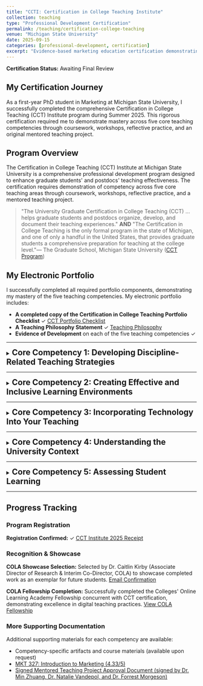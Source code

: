 ```yaml
---
title: "CCTI: Certification in College Teaching Institute"
collection: teaching
type: "Professional Development Certification"
permalink: /teaching/certification-college-teaching
venue: "Michigan State University"
date: 2025-09-15
categories: [professional-development, certification]
excerpt: "Evidence-based marketing education certification demonstrating mastery across five core teaching competencies."
---
```


<!-- excerpt-end -->

**Certification Status:** Awaiting Final Review

## My Certification Journey

As a first-year PhD student in Marketing at Michigan State University, I successfully completed the comprehensive Certification in College Teaching (CCT) Institute program during Summer 2025. This rigorous certification required me to demonstrate mastery across five core teaching competencies through coursework, workshops, reflective practice, and an original mentored teaching project.

## Program Overview

The Certification in College Teaching (CCT) Institute at Michigan State University is a comprehensive professional development program designed to enhance graduate students' and postdocs' teaching effectiveness. The certification requires demonstration of competency across five core teaching areas through coursework, workshops, reflective practice, and a mentored teaching project.

> "The University Graduate Certification in College Teaching (CCT) ... helps graduate students and postdocs organize, develop, and document their teaching experiences." **AND** "The Certification in College Teaching is the only formal program in the state of Michigan, and one of only a handful in the United States, that provides graduate students a comprehensive preparation for teaching at the college level."— The Graduate School, Michigan State University ([CCT Program](https://grad.msu.edu/CCTP))

## My Electronic Portfolio

I successfully completed all required portfolio components, demonstrating my mastery of the five teaching competencies. My electronic portfolio includes:

- **A completed copy of the Certification in College Teaching Portfolio Checklist** ✓ [CCT Portfolio Checklist](/files/CCTI/2_CCT_Portfolio_Checklist_Minghao_Wang.pdf)
- **A Teaching Philosophy Statement** ✓ [Teaching Philosophy](/teaching/teaching-philosophy)
- **Evidence of Development** on each of the five teaching competencies ✓

---

<details markdown="1">
<summary><h2 style="display: inline;">Core Competency 1: Developing Discipline-Related Teaching Strategies</h2></summary>

<br>

### Description

Marketing education requires teaching strategies uniquely suited to how marketing professionals think and operate. Effective marketing instruction must develop students' abilities to analyze market problems systematically, integrate multiple data sources, and make evidence-based strategic recommendations—the core skills that distinguish successful marketing practitioners. This competency focuses on understanding the discipline's modes of inquiry and translating them into purposeful pedagogical approaches that prepare students for marketing careers.

### Artifact and Rationale

- **Course Completion: CEP 820 (Teaching and Learning Online)** - Completed with 4.0 GPA, this advanced coursework in educational psychology and learning theory provided foundational knowledge in evidence-based teaching practices. I mastered frameworks such as TPACK (Technology, Pedagogy, Content Knowledge) and Design Justice principles, which directly inform my approach to integrating technology meaningfully into marketing curriculum.

- **Teaching Philosophy Manifesto** - [View my CEP 820 Teaching and Learning Online course reflection](/teaching/2025-summer-cep-820), which documents my pedagogical framework and how I translate educational theory into marketing instruction.

### Reflection

Completing CEP 820 provided essential theoretical grounding in how students learn, directly informing my evidence-based approach to course design and assessment strategies. The course's focus on Design Justice principles was particularly impactful—understanding that technology design reflects values and can either support or exclude learners shapes how I select and implement teaching tools.

My teaching philosophy centers on **evidence-based marketing education** that combines systematic assessment design with inclusive collaborative learning. Rather than relying on assumptions about student capabilities or preferences, I use data to understand how students learn and continuously refine my pedagogical approaches based on empirical evidence. This philosophy evolved significantly through my Mentored Teaching Project, which revealed that **how we assess collaborative work matters more than how we form groups**.

In my future marketing courses, I will continue to apply learner-centered strategies that emphasize understanding *why* marketing decisions matter, not just *what* tactics exist. For example, rather than teaching social media marketing as a collection of platform features, I frame it around how different platforms afford different types of customer engagement and relationship-building, requiring students to justify tool selection based on strategic objectives.

Marketing professionals must synthesize information from multiple sources, evaluate competing strategies, and make recommendations under uncertainty. My discipline-specific teaching approach develops these capabilities by:
- Using case-based instruction that requires students to analyze real marketing problems with incomplete information
- Emphasizing the "why" behind marketing frameworks rather than memorizing tactics
- Creating opportunities for students to practice professional communication skills (written, visual, oral presentations)

This discipline-specific approach prepares students to think independently about emerging marketing challenges throughout their careers, transferring the critical reasoning skills they develop in my courses to novel contexts they'll encounter as marketing professionals.

</details>

---

<details markdown="1">
<summary><h2 style="display: inline;">Core Competency 2: Creating Effective and Inclusive Learning Environments</h2></summary>

<br>

### Description

College students arrive with diverse academic backgrounds, cultural experiences, and comfort levels with business concepts. Creating learning environments where all students can participate meaningfully, succeed academically, and feel valued is essential for inclusive marketing education. This competency involves designing courses that support multiple ways of engaging, reduce barriers to participation, and foster psychological safety—enabling students from different backgrounds to take intellectual risks and contribute their perspectives to classroom conversations.

### Artifact and Rationale

- **CCTI Workshop Materials and Session Participation** - Active participation in the Certification in College Teaching Institute's workshop sessions on creating effective learning environments provided direct instruction on evidence-based practices for student engagement, inclusive course design, and addressing microaggressions and bias in academic spaces.

- **Teaching Philosophy Engagement Framework** - My teaching philosophy outlines three-dimensional engagement strategies (behavioral, emotional, and cognitive) and inclusive collaborative practices, detailed in my [Teaching Philosophy statement](/teaching/teaching-philosophy).

### Reflection

Through CCTI workshops and my teaching practice, I've learned that inclusive environments require intentional design across multiple dimensions. Students consistently recognize organization and clear communication as crucial for their success—but beyond logistics, they need to see themselves represented in course materials, feel that their contributions matter, and know they can ask questions without judgment.

My approach to creating inclusive learning environments in marketing courses includes:

- **Diverse representation in case studies and examples**: I deliberately select cases featuring companies that entrepreneurs from different countries, reflecting the diversity of marketing professionals.

- **Multiple engagement formats**: Rather than relying solely on written analysis, I offer options for video presentations, infographics, and group discussions, recognizing that students have different communication strengths.

- **Structured discussion protocols**: I use techniques that ensure all voices are heard, not just the most vocal students, and provide frameworks that support both native and non-native English speakers to participate confidently.

**Evidence from Student Feedback**: Students in my courses have specifically noted the value of clear organization and systematic communication: "very organized and well put together," "expectations to excel in the course were clearly outlined," and "I like how it was extremely clear what we were responsible for each week, and that it had a fair workload." This systematic approach reflects marketing's emphasis on clarity, strategic planning, and systematic execution—professional skills that mirror effective course design.

Beyond structural clarity, inclusive collaboration prepares students for professional reality. Marketing professionals work in diverse, cross-functional teams where successful campaigns emerge from integrating perspectives from different cultural backgrounds, analytical approaches, and creative traditions. My courses intentionally create these collaborative experiences, using random group formation combined with individual accountability measures to ensure all students contribute meaningfully while developing teamwork skills essential for their careers.

This commitment to inclusion will remain central to my teaching regardless of institutional context. Whether teaching at a research university, teaching-focused institution, or community college, inclusive pedagogy is both ethically essential.

</details>

---

<details markdown="1">
<summary><h2 style="display: inline;">Core Competency 3: Incorporating Technology Into Your Teaching</h2></summary>

<br>

### Description

While technology offers powerful opportunities for course delivery, assessment, and student engagement, poor implementation can create barriers rather than support learning. The critical question is not *whether* to use technology, but *when* and *how* it serves specific learning objectives. This competency requires understanding that students have variable technological experience and access, and that technology choices should be justified by pedagogical benefit, not novelty. And also, technology integration requires careful consideration of potential barriers: financial burdens on students who must purchase software or devices, accessibility issues for students with disabilities, and the risk of privileging technologically sophisticated students over those with equal content knowledge but less technical experience. Effective technology integration means making deliberate choices about when simpler approaches better serve learning objectives.

**Key Challenges**: Many instructors assume students possess technical skills they may not have. First-time online or hybrid course design often attempts to do too much with technology at once. Additionally, unequal access to technology disproportionately affects low-income students, requiring thoughtful consideration of equity implications in technology selection. As a first-time instructor designing an online course, I faced the challenge of integrating multiple technologies (learning management systems (D2L), video conferencing (ZOOM,Teams), collaborative tools(Google sheet, etc.)) while ensuring accessibility for students with varying technical backgrounds and equipment access.

### Artifact and Rationale

- **CCTI Workshop: Incorporating Technology Into Teaching** - Participated in MSU's Certification in College Teaching Institute workshop that emphasized matching technology to learning objectives rather than adopting technology for its own sake.

- **CEP 820 Course Experience: TPACK Framework Application** - Through CEP 820, I developed expertise in the TPACK (Technology, Pedagogy, Content Knowledge) framework, which provides a systematic approach to evaluating when and how technology enhances learning rather than simply adding complexity.


### Reflection

My philosophy on technology is neither enthusiastic adoption nor resistance—I ask: *Does this technology serve a clear learning goal, and do the benefits outweigh the implementation costs?*

Through my teaching experience, CEP 820 coursework, and CCTI participation, I've learned several crucial lessons about technology integration:

**Understanding learner variability**: In designing my first online course, I discovered that assumptions about "basic" computer skills (saving files in specific formats, navigating learning management systems, using video conferencing) were incorrect for a significant portion of students. Some students may have never used cloud storage, others struggled with video recording, and many were unfamiliar with collaborative editing tools, I should not assume every student knows how all of these works. Next, I will provide tutorial resources, anticipate common technical barriers, and build in time for troubleshooting without penalizing students who need this support.

**Technology selection is pedagogy**: The TPACK framework taught me that effective technology integration requires simultaneous consideration of three domains:
- **Content**: What marketing concepts am I teaching?
- **Pedagogy**: What instructional approach best supports student learning of these concepts?
- **Technology**: What technology enables this pedagogical approach in ways that non-technological methods cannot?

When I choose to use a tool, I consider:
- What learning objective does it support that other methods wouldn't?
- What prior knowledge or access does it require?
- What barriers might it create for students with disabilities or limited connectivity?
- How will I support students who are unfamiliar with it?

**Questioning the "upgrade" mentality**: Just because a new educational technology exists doesn't mean my course needs it. Now days, there are many "fancy" tools can do many things, but they often add unnecessary complexity. A well-designed spreadsheet assignment with clear instructions and tutorial videos may serve students better than implementing specialized software they'll never use again. This principle of "appropriate technology" means selecting tools that students will genuinely use in their professional careers (Excel, PowerPoint, data visualization software (Tableau, etc.)) over novelty tools that require extensive learning for minimal benefit.

In my future marketing courses, I will continue to use technology strategically, for example, data analysis software helps students develop skills they'll use in their careers, while multimedia case study presentations offer communication practice. However, I'll remain cautious about technology that serves convenience over pedagogy, and I'll always build in support for students with varying technical backgrounds. The goal is not to be "tech-forward" but to be "learning-forward," using technology only when it demonstrably improves student outcomes.

</details>

---

<details markdown="1">
<summary><h2 style="display: inline;">Core Competency 4: Understanding the University Context</h2></summary>

<br>

### Description

Different types of colleges and universities have distinct missions, student populations, and institutional goals that fundamentally shape what effective teaching means in those contexts. An R1 research university, a teaching-focused college, and a community college require different instructional priorities and course structures. Additionally, from my MKT 327 class survey, students arrive with different economic circumstances, work obligations, family responsibilities, and prior educational experiences.

**Key Challenges**: Instructors often bring assumptions from their own educational experiences that may not apply to students from different backgrounds. Rigid and Rapid course (Summer, for example, my mkt327 class required student finish 4 months class with in 2 months) policies (mandatory attendance, strict deadlines without flexibility) can inadvertently disadvantage students from historically marginalized communities who disproportionately carry work and family responsibilities. Understanding institutional context requires recognizing how systemic inequities shape student experiences and adjusting teaching practices accordingly. As someone who has experienced education across multiple countries and institution types, I've learned that teaching approaches considered "standard" in one context may be inappropriate or ineffective in another.

### Artifact and Rationale

- **CCTI Workshop: Understanding the University Context** - Participated in workshops discussing mission statements from different institutional types and how to align teaching practices with specific institutional goals and student populations.

- **Teaching Philosophy Statement** - My philosophy reflects attention to different institutional contexts and student needs, available in my [Teaching Philosophy statement](/teaching/teaching-philosophy).

### Reflection

Understanding university context is essential for effective teaching because what success looks like differs dramatically across institutional types. My experiences across different educational systems have shaped how I think about this competency.

**My Experience Across Institutional Types**:

I have attended and studied in diverse educational contexts:
- **Community college in the United States (Lansing Community College (LCC))**: Emphasized practical, immediately applicable skills
- **Comprehensive State University (University of Kent, UK) **: Balanced research and teaching with strong disciplinary depth
- **Research-intensive R1 university (MSU) (CWRU)**: Emphasized research training and graduate preparation
- **International educational systems**: During my time as an international student, I experienced how educational approaches and student support systems vary significantly across countries

These experiences have taught me that:

**In community college settings**, students often need practical skills they can use immediately in their careers. Rigorous field and lab work was prioritized over theoretical depth. This is appropriate and valuable—not every student needs a research orientation, and hands-on expertise is genuinely important.

**In research universities**, students are being prepared for advanced study or research careers, so developing critical thinking, research skills, and engagement with primary literature is essential. However, even within MSU, a non-majors course serves different goals than a majors course.

**Internationally**, I observed significant variation in educational philosophy. Some systems emphasize collective knowledge development and group harmony, while others prioritize individual achievement and competition. Understanding these differences helps me recognize that my own educational assumptions are culturally shaped, not universal.

**Applying This Understanding to Teaching**:

As an MSU instructor for MKT 327 (a non-majors marketing course), I emphasized *how marketing operates and why it matters*. Most students will not become marketing professionals, but all will encounter marketing messages, make purchasing decisions, and potentially vote on marketing-related policy questions. I structured the course around consumer decision-making, ethical marketing practices, and critical analysis of marketing claims.

If I were teaching the same course at a community college, I would likely emphasize practical skills students could use in entry-level marketing positions, while still maintaining critical analysis.

**Equity-Centered Course Policies**:

Understanding university context also means recognizing systemic inequities and adjusting policies accordingly. Students from historically marginalized communities are more likely to:
- Work off-campus jobs (sometimes multiple jobs)
- Have family caregiving responsibilities
- Have inconsistent access to technology or quiet study spaces
- Lack access to healthcare (including mental health support)

Rigid attendance policies and strict deadlines without flexibility implicitly privilege students who don't carry these responsibilities. This is why my courses include:
- Flexible deadline policies with late submission options
- Clear, advance notice of due dates
- Recognition that technology access varies
- Appointment based office hours to accommodate different schedules
- 24 hours response time for student inquiries. (Normally respond within few hours)

**Learning from CCTI Workshops**: The CCTI sessions on understanding university context emphasized examining institutional mission statements to understand what different colleges and universities prioritize. Through these workshops, I learned to identify key differences:
- **R1 research universities** like MSU emphasize preparing students for research careers and contributing to knowledge creation
- **Regional comprehensive universities** often serve first-generation college students and emphasize workforce preparation alongside intellectual development
- **Community colleges** prioritize accessible, affordable education and direct pathways to employment or transfer to four-year institutions

Each context requires different teaching priorities. Student success at MSU might mean publishing research or gaining admission to graduate school, while at a community college it might mean securing employment or transferring to complete a bachelor's degree.

**Transferring This Competency to New Institutional Contexts**:

When seeking teaching positions at different institutional types, I will:
1. Research institutional mission, student demographics, and program goals before interviews
2. Ask deliberately about institutional priorities: "What do you hope students gain from this program?" "What are the student populations we serve?"
3. Review student support services available to understand what resources students can access
4. Examine course policies and schedules at the institution to understand cultural norms around flexibility and accessibility

**Future Application**:

Whether I teach at an R1 research university, a regional comprehensive university, a liberal arts college, or a community college, I will ground my teaching in understanding that institution's mission and students' needs. My core commitment to evidence-based, inclusive teaching translates across contexts, but the specific implementation will shift based on institutional goals and student populations I serve.

For example, my emphasis on systematic assessment and evidence-based pedagogical decisions applies universally, but the specific learning outcomes I prioritize and the types of assignments I design will vary significantly. At a research university, I might emphasize research skills and engagement with academic literature; at a community college, I might prioritize immediately applicable professional skills and clear pathways to employment.

</details>

---

<details markdown="1">
<summary><h2 style="display: inline;">Core Competency 5: Assessing Student Learning</h2></summary>

<br>

### Description

Valid, reliable assessment is the foundation of evidence-based teaching. Assessment goes beyond grading—it's about understanding whether students are actually learning what we intend to teach them, and using that evidence to improve our courses. This competency involves designing assessments that accurately measure learning objectives, analyzing assessment data to identify where students struggle, and using those insights to refine teaching practices.

### Artifact and Rationale

- **Mentored Teaching Project: Evidence-Based Assessment Design** - Completed a comprehensive mentored teaching project examining how assessment design affects collaborative learning outcomes, specifically investigating whether student attitudes predict successful group work or whether assessment structure matters more. The project analyzed pre-survey and mid-survey data from MKT 327 students to understand changes in confidence, marketing familiarity, and their relationship to group performance. 
  - [View project summary](/files/CCTI/8_Competency_5_Summary_Artifacrs.pdf)
  - [View detailed worksheet](/files/CCTI/6_Competency_5_Mentored_Project_Worksheet_Minghao.pdf)

- **Pre-Mid Survey Comparison Analysis** - Conducted systematic comparison of student attitudes and perceptions at the beginning and midpoint of the course, revealing significant changes in both group work confidence and marketing familiarity. This longitudinal data collection demonstrates my commitment to evidence-based teaching improvement. 
  - [Pre-survey](/files/CCTI/11_US25-MKT-327-734_Pre.pdf)
  - [Mid-survey](/files/CCTI/12_US25-MKT-327-734_Mid.pdf)

- **Teaching Philosophy Assessment Framework** - My assessment-driven approach to course design is detailed in my [Teaching Philosophy statement](/teaching/teaching-philosophy), emphasizing that *how we assess collaborative work matters more than how we form groups*.

### Reflection

My mentored teaching project yielded a counterintuitive finding: common assumptions about matching students by attitudes when forming groups lack empirical support. Instead, **assessment design—not group composition—determines collaborative learning success**. This discovery exemplifies the power of rigorous assessment in teaching and fundamentally shifted my pedagogical approach.

**Key Findings from Pre-Mid Survey Analysis**:

Through systematic data collection at two time points during MKT 327 (Summer 2025), I tracked how student perceptions evolved as they experienced the course:

- **Group Confidence Change**: Students' confidence in group work showed significant change from pre-survey (beginning of course) to mid-survey (after experiencing collaborative assignments). The paired t-test analysis revealed whether the course structure and assessment design effectively supported students' development of collaboration skills.

- **Marketing Familiarity Growth**: Students demonstrated measurable changes in their self-reported marketing familiarity between pre-survey and mid-survey, indicating that the course successfully deepened their understanding of marketing concepts. This longitudinal measurement allowed me to assess whether my instructional strategies were achieving intended learning objectives.

- **Individual Variability in Change**: Some students showed substantial gains in confidence and familiarity, while others remained stable or decreased. This variability highlights the importance of assessment design that accounts for different starting points and learning trajectories, rather than assuming all students benefit equally from the same instructional approach.

The comparison of pre-survey and mid-survey data provided crucial evidence about:
1. Whether students' initial attitudes about group work predicted their actual collaborative learning success (they did not)
2. How student perceptions evolved as they experienced my assessment structure
3. Whether students with different levels of prior marketing knowledge benefited equally from the course design

Through this project, I learned that:

**Assessment reveals what we actually value**: Poorly designed rubrics can create ceiling effects that prevent us from distinguishing between strong and excellent work, masking student differences and preventing meaningful feedback. In my research, I discovered that many collaborative assignment rubrics lack sufficient discrimination—they cannot distinguish between groups performing at different levels because the criteria are too vague or the point distributions don't reflect the actual complexity of the work.

**Longitudinal data collection is essential for understanding learning**: By collecting data at two time points (pre-survey and mid-survey), I could track how student attitudes and knowledge changed over time. This temporal measurement is far more informative than single-point assessment, revealing patterns of growth, stability, or decline that inform course refinement.

**Evidence should drive pedagogical decisions**: Rather than relying on intuition or tradition, I now systematically:
- Align assessments directly to learning objectives
- Design rubrics with appropriate discrimination levels (ensuring that different levels of performance receive meaningfully different scores)
- Collect and analyze evidence of student learning through multiple measurement points (pre-survey, mid-survey, final performance)
- Revise course practices based on assessment findings rather than assumptions
- Use statistical analysis (paired t-tests, correlation analysis) to rigorously test whether interventions work

**Assessment is a learning tool for students, not just evaluation for instructors**: Detailed rubrics with examples of different performance levels help students understand expectations and self-assess their work. When students can see what "excellent," "good," and "developing" work looks like before they submit, they're better equipped to produce quality work.

**Assessment-driven course design prioritizes validity and reliability**: My teaching philosophy emphasizes that assessment decisions should be based on what accurately measures student learning, not administrative convenience. This means:
- Using appropriate discrimination levels in rubrics so assessment can distinguish between different levels of mastery
- Including individual accountability measures in collaborative work to ensure fair evaluation
- Designing multiple assessment points (pre-survey, mid-survey, final grades) rather than relying on a single high-stakes exam
- Continuously analyzing assessment data to identify patterns in student performance
- Employing rigorous statistical methods to test whether observed changes are meaningful or due to chance

The fundamental insight from my mentored teaching project—that assessment design matters more than group formation strategy—demonstrates the importance of evidence-based pedagogical decisions. Common practice (matching students by attitudes or prior knowledge) lacks empirical support. Rigorous assessment of my own teaching practices, including pre-mid survey comparison with statistical analysis, revealed that random group formation combined with well-designed rubrics and individual accountability produces better learning outcomes.

**Methodological Rigor in Teaching Assessment**: My mentored project employed research methods similar to those used in academic research:
- Systematic data collection at multiple time points (pre-survey, mid-survey)
- Matched-pairs analysis to track individual student changes
- Statistical hypothesis testing (paired t-tests) to determine significance
- Effect size calculation (Cohen's d) to assess practical importance of observed changes
- Triangulation of survey data with actual performance data (group grades, final grades)

This rigorous approach to understanding student learning transforms teaching from intuition into a scholarly endeavor grounded in evidence.

In my future teaching, I will continue to prioritize assessment excellence. This means:
- Designing valid, reliable assessments before I design the rest of the course
- Collecting data at multiple time points to track student learning trajectories, maybe add final survey as well
- Analyzing assessment results using appropriate statistical methods to identify gaps in student learning (not just assigning grades)
- Using findings to improve course structure, instruction, and resources
- Continuously refining assessments based on how well they actually measure what I intend

This commitment to assessment-driven teaching will make me a more effective instructor regardless of institutional context or discipline specialization. The systematic approach to understanding student learning—collecting evidence, analyzing patterns, revising practices—mirrors the scientific method and makes teaching itself a form of scholarly inquiry. My experience conducting pre-mid survey analysis demonstrates that I treat teaching with the same methodological care I apply to my marketing research, continuously testing assumptions and refining practices based on empirical evidence.

</details>

---

## Progress Tracking

### Program Registration
**Registration Confirmed:** ✓ [CCT Institute 2025 Receipt](/files/CCTI/1_CCT_Institute_2025_Receipt.pdf)

### Recognition & Showcase
**COLA Showcase Selection:** Selected by Dr. Caitlin Kirby (Associate Director of Research & Interim Co-Director, COLA) to showcase completed work as an exemplar for future students. [Email Confirmation](/files/CCTI/9_Re_Sharing_your_professional_website.pdf)

**COLA Fellowship Completion:** Successfully completed the Colleges' Online Learning Academy Fellowship concurrent with CCT certification, demonstrating excellence in digital teaching practices. [View COLA Fellowship](/teaching/2025-summer-cola)

### More Supporting Documentation

Additional supporting materials for each competency are available:
- Competency-specific artifacts and course materials (available upon request)
- [MKT 327: Introduction to Marketing (4.33/5)](/teaching/2025-summer-marketing-327)
- [Signed Mentored Teaching Project Approval Document (signed by Dr. Min Zhuang, Dr. Natalie Vandepol, and Dr. Forrest Morgeson)](/files/CCTI/7_Competency_5_Mentored_Teaching_Project_Document_Graduate_Student_Minghao.pdf)